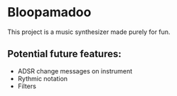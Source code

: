 # Bloopamadoo
This project is a music synthesizer made purely for fun.

## Potential future features:
 * ADSR change messages on instrument
 * Rythmic notation
 * Filters

